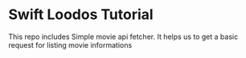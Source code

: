 # Swift Loodos Tutorial

This repo includes Simple movie api fetcher. It helps us to get a basic request for listing movie informations
